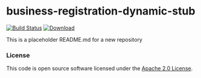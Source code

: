 
# business-registration-dynamic-stub

[![Build Status](https://travis-ci.org/hmrc/business-registration-dynamic-stub.svg?branch=master)](https://travis-ci.org/hmrc/business-registration-dynamic-stub) [ ![Download](https://api.bintray.com/packages/hmrc/releases/business-registration-dynamic-stub/images/download.svg) ](https://bintray.com/hmrc/releases/business-registration-dynamic-stub/_latestVersion)

This is a placeholder README.md for a new repository

### License

This code is open source software licensed under the [Apache 2.0 License]("http://www.apache.org/licenses/LICENSE-2.0.html").
    